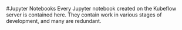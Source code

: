 #Jupyter Notebooks
Every Jupyter notebook created on the Kubeflow server is contained here. 
They contain work in various stages of development, and many are redundant.